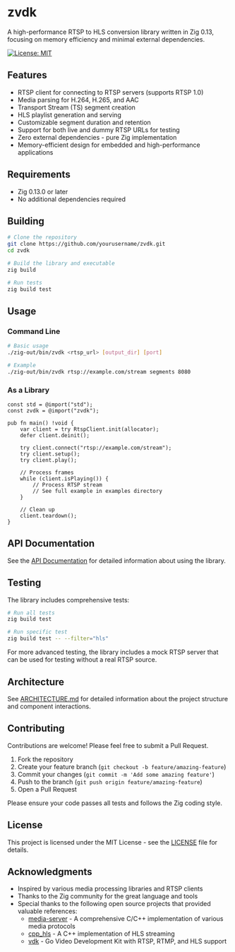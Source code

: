 # zvdk

A high-performance RTSP to HLS conversion library written in Zig 0.13, focusing on memory efficiency and minimal external dependencies.

[![License: MIT](https://img.shields.io/badge/License-MIT-blue.svg)](LICENSE)

## Features

- RTSP client for connecting to RTSP servers (supports RTSP 1.0)
- Media parsing for H.264, H.265, and AAC
- Transport Stream (TS) segment creation
- HLS playlist generation and serving
- Customizable segment duration and retention
- Support for both live and dummy RTSP URLs for testing
- Zero external dependencies - pure Zig implementation
- Memory-efficient design for embedded and high-performance applications

## Requirements

- Zig 0.13.0 or later
- No additional dependencies required

## Building

```bash
# Clone the repository
git clone https://github.com/yourusername/zvdk.git
cd zvdk

# Build the library and executable
zig build

# Run tests
zig build test
```

## Usage

### Command Line

```bash
# Basic usage
./zig-out/bin/zvdk <rtsp_url> [output_dir] [port]

# Example
./zig-out/bin/zvdk rtsp://example.com/stream segments 8080
```

### As a Library

```zig
const std = @import("std");
const zvdk = @import("zvdk");

pub fn main() !void {
    var client = try RtspClient.init(allocator);
    defer client.deinit();
    
    try client.connect("rtsp://example.com/stream");
    try client.setup();
    try client.play();
    
    // Process frames
    while (client.isPlaying()) {
        // Process RTSP stream
        // See full example in examples directory
    }
    
    // Clean up
    client.teardown();
}
```

## API Documentation

See the [API Documentation](docs/API.md) for detailed information about using the library.

## Testing

The library includes comprehensive tests:

```bash
# Run all tests
zig build test

# Run specific test
zig build test -- --filter="hls"
```

For more advanced testing, the library includes a mock RTSP server that can be used for testing without a real RTSP source.

## Architecture

See [ARCHITECTURE.md](ARCHITECTURE.md) for detailed information about the project structure and component interactions.

## Contributing

Contributions are welcome! Please feel free to submit a Pull Request.

1. Fork the repository
2. Create your feature branch (`git checkout -b feature/amazing-feature`)
3. Commit your changes (`git commit -m 'Add some amazing feature'`)
4. Push to the branch (`git push origin feature/amazing-feature`)
5. Open a Pull Request

Please ensure your code passes all tests and follows the Zig coding style.

## License

This project is licensed under the MIT License - see the [LICENSE](LICENSE) file for details.

## Acknowledgments

- Inspired by various media processing libraries and RTSP clients
- Thanks to the Zig community for the great language and tools
- Special thanks to the following open source projects that provided valuable references:
  - [media-server](https://github.com/ireader/media-server) - A comprehensive C/C++ implementation of various media protocols
  - [cpp_hls](https://github.com/pedro-vicente/cpp_hls) - A C++ implementation of HLS streaming
  - [vdk](https://github.com/deepch/vdk) - Go Video Development Kit with RTSP, RTMP, and HLS support